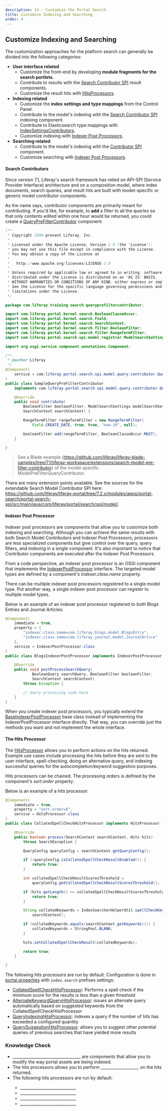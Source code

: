 ```yaml
---
description: 14 - Customize the Portal Search
title: Customize Indexing and Searching
order: 4
---
```


## Customize Indexing and Searching

The customization approaches for the platform search can generally be divided into the following categories: 

* __User interface related__
	* Customize the front-end by developing __module fragments for the search portlets__.
	* Contribute to results with the [Search Contributor SPI](https://github.com/liferay/liferay-portal/tree/7.2.x/modules/apps/portal-search/portal-search-spi/src/main/java/com/liferay/portal/search/spi/model/results) result components.
	* Customize the result hits with [HitsProcessors](https://github.com/liferay/liferay-portal/blob/7.2.x/portal-kernel/src/com/liferay/portal/kernel/search/hits/HitsProcessor.java).
* __Indexing related__
	* Customize the __index settings and type mappings__ from the Control Panel.	
	* Contribute to the model's indexing with the [Search Contributor SPI](https://github.com/liferay/liferay-portal/tree/7.2.x/modules/apps/portal-search/portal-search-spi/src/main/java/com/liferay/portal/search/spi/model/index/contributor) indexing component.
	* Contribute to Elasticsearch type mappings with [IndexSettingsContributors](https://github.com/liferay/liferay-portal/blob/7.2.x/modules/apps/portal-search-elasticsearch6/portal-search-elasticsearch6-api/src/main/java/com/liferay/portal/search/elasticsearch6/settings/IndexSettingsContributor.java).
	* Customize indexing with [Indexer Post Processors](https://github.com/liferay/liferay-portal/blob/7.2.x/portal-kernel/src/com/liferay/portal/kernel/search/IndexerPostProcessor.java).
* __Searching related__	
	* Contribute to the model's indexing with the [Contributor SPI](https://github.com/liferay/liferay-portal/tree/7.2.x/modules/apps/portal-search/portal-search-spi/src/main/java/com/liferay/portal/search/spi/model/query/contributor) component.
	* Customize searching with [Indexer Post Processors](https://github.com/liferay/liferay-portal/blob/7.2.x/portal-kernel/src/com/liferay/portal/kernel/search/IndexerPostProcessor.java).

#### Search Contributors

Since version 7.1, Liferay's search framework has relied on API-SPI (Service Provider Interface) architecture and on a composition model, where index documents, search queries, and result hits are built with model-specific or generic model contributor components. 

As the name says, contributor components are primarily meant for contributing. If you'd like, for example, to __add__ a filter to all the queries so that only contents edited within one hour would be returned, you could create a [QueryPreFilterContributor](https://github.com/liferay/liferay-portal/blob/7.2.x/modules/apps/portal-search/portal-search-spi/src/main/java/com/liferay/portal/search/spi/model/query/contributor/QueryPreFilterContributor.java) component:

```java
/**
 * Copyright 2000-present Liferay, Inc.
 *
 * Licensed under the Apache License, Version 2.0 (the "License");
 * you may not use this file except in compliance with the License.
 * You may obtain a copy of the License at
 *
 *   http://www.apache.org/licenses/LICENSE-2.0
 *
 * Unless required by applicable law or agreed to in writing, software
 * distributed under the License is distributed on an "AS IS" BASIS,
 * WITHOUT WARRANTIES OR CONDITIONS OF ANY KIND, either express or implied.
 * See the License for the specific language governing permissions and
 * limitations under the License.
 */

package com.liferay.training.search.queryprefiltercontributor;

import com.liferay.portal.kernel.search.BooleanClauseOccur;
import com.liferay.portal.kernel.search.Field;
import com.liferay.portal.kernel.search.SearchContext;
import com.liferay.portal.kernel.search.filter.BooleanFilter;
import com.liferay.portal.kernel.search.filter.RangeTermFilter;
import com.liferay.portal.search.spi.model.registrar.ModelSearchSettings;

import org.osgi.service.component.annotations.Component;

/**
 * @author Liferay
 */
@Component(
	service = com.liferay.portal.search.spi.model.query.contributor.QueryPreFilterContributor.class
)
public class SampleQueryPreFilterContributor
	implements com.liferay.portal.search.spi.model.query.contributor.QueryPreFilterContributor {

	@Override
	public void contribute(
		BooleanFilter booleanFilter, ModelSearchSettings modelSearchSettings,
		SearchContext searchContext) {

		RangeTermFilter rangeTermFilter = new RangeTermFilter(
			Field.CREATE_DATE, true, true, "now-1d", null);

		booleanFilter.add(rangeTermFilter, BooleanClauseOccur.MUST);
	}

}
```

> See a Blade example (https://github.com/liferay/liferay-blade-samples/tree/7.1/liferay-workspace/extensions/search-model-pre-filter-contributor) of the model-specific ModelPreFilterQueryContributor.

There are many extension points available. See the sources for the extendable Search Model Contributor SPI here: https://github.com/liferay/liferay-portal/tree/7.2.x/modules/apps/portal-search/portal-search-spi/src/main/java/com/liferay/portal/search/spi/model/.  

#### Indexer Post Processor

Indexer post processors are components that allow you to customize both indexing and searching. Although you can achieve the same results with both Search Model Contributors and Indexer Post Processors, processors are less specialized components but give control over the query, query filters, and indexing in a single component. It's also important to notice that Contributor components are executed after the Indexer Post Processors.  

From a code perspective, an indexer post processor is an OSGi component that implements the [IndexerPostProcessor](https://github.com/liferay/liferay-portal/blob/7.2.x/portal-kernel/src/com/liferay/portal/kernel/search/IndexerPostProcessor.java) interface. The targeted model types are defined by a component's *indexer.class.name* property.

There can be multiple indexer post processors registered to a single model type. Put another way, a single indexer post processor can register to multiple model types.

Below is an example of an indexer post processor registered to both  Blogs Entries and Journal Articles:

```java
@Component(
	immediate = true,
	property = {
		"indexer.class.name=com.liferay.blogs.model.BlogsEntry",
		"indexer.class.name=com.liferay.journal.model.JournalArtice"
	},
	service = IndexerPostProcessor.class
)
public class BlogsIndexerPostProcessor implements IndexerPostProcessor {

	@Override
	public void postProcessSearchQuery(
			BooleanQuery searchQuery, BooleanFilter booleanFilter,
			SearchContext searchContext)
		throws Exception {

		// Query processing code here
	}
}	
```

When you create indexer post processors, you typically extend the [BaseIndexerPostProcessor](https://github.com/liferay/liferay-portal/blob/7.2.x/portal-kernel/src/com/liferay/portal/kernel/search/BaseIndexerPostProcessor.java) base class instead of implementing the IndexerPostProcessor interface directly. That way, you can override just the methods you want and not implement the whole interface.
 
#### The Hits Processor

The [HitsProcessor](https://github.com/liferay/liferay-portal/blob/7.2.x/portal-kernel/src/com/liferay/portal/kernel/search/hits/HitsProcessor.java) allows you to perform actions on the hits returned. Example use cases include processing the hits before they are sent to the user interface, spell-checking, doing an alternative query, and indexing successful queries for the autocompletion/keyword suggestion purposes.

Hits processors can be chained. The processing orders is defined by the component's *sort.order* property.

Below is an example of a hits processor:

```java
@Component(
	immediate = true, 
	property = "sort.order=0", 
	service = HitsProcessor.class
)
public class CollatedSpellCheckHitsProcessor implements HitsProcessor {

	@Override
	public boolean process(SearchContext searchContext, Hits hits)
		throws SearchException {

		QueryConfig queryConfig = searchContext.getQueryConfig();

		if (!queryConfig.isCollatedSpellCheckResultEnabled()) {
			return true;
		}

		int collatedSpellCheckResultScoresThreshold =
			queryConfig.getCollatedSpellCheckResultScoresThreshold();

		if (hits.getLength() >= collatedSpellCheckResultScoresThreshold) {
			return true;
		}

		String collatedKeywords = IndexSearcherHelperUtil.spellCheckKeywords(
			searchContext);

		if (collatedKeywords.equals(searchContext.getKeywords())) {
			collatedKeywords = StringPool.BLANK;
		}

		hits.setCollatedSpellCheckResult(collatedKeywords);

		return true;
	}

}
```

The following hits processors are run by default. Configuration is done in [portal.properties](https://github.com/liferay/liferay-portal/blob/7.2.x/portal-impl/src/portal.properties) with `index.search` prefixes settings:

* [CollatedSpellCheckHitsProcessor](https://github.com/liferay/liferay-portal/blob/7.2.x/modules/apps/portal-search/portal-search/src/main/java/com/liferay/portal/search/internal/hits/CollatedSpellCheckHitsProcessor.java): Performs a spell check if the minimum score for the results is less than a given threshold
* [AlternateKeywordQueryHitsProcessor](https://github.com/liferay/liferay-portal/blob/7.2.x/modules/apps/portal-search/portal-search/src/main/java/com/liferay/portal/search/internal/hits/AlternateKeywordQueryHitsProcessor.java): issues an alternate query automatically based on suggested keywords from the CollatedSpellCheckHitsProcessor
* [QueryIndexingHitsProcessor](https://github.com/liferay/liferay-portal/blob/7.2.x/modules/apps/portal-search/portal-search/src/main/java/com/liferay/portal/search/internal/hits/QueryIndexingHitsProcessor.java): indexes a query if the number of hits has exceeded a configured quantity
* [QuerySuggestionHitsProcessor](https://github.com/liferay/liferay-portal/blob/7.2.x/modules/apps/portal-search/portal-search/src/main/java/com/liferay/portal/search/internal/hits/QuerySuggestionHitsProcessor.java): allows you to suggest other potential queries of previous searches that have yielded more results

<div class="summary">
<h3>Knowledge Check</h3>
<ul> 
	<li>__________________________________ are components that allow you to modify the way portal assets are being indexed.</li>
	<li>The hits processors allows you to perform ___________________ on the hits returned.</li>
	<li>The following hits processors are run by default:</li>
	<ul> 
		<li>____________________________</li>
    	<li>____________________________</li>
		<li>____________________________</li>
		<li>____________________________</li>
	</ul>
</ul>
</div>